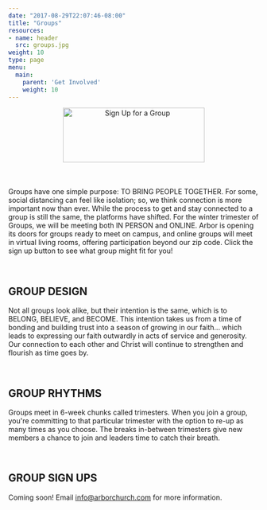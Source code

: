 ```yaml
---
date: "2017-08-29T22:07:46-08:00"
title: "Groups"
resources:
- name: header
  src: groups.jpg
weight: 10
type: page
menu:
  main:
    parent: 'Get Involved'
    weight: 10
---
```


<div style="text-align: center; margin-bottom: 50px;">
  <a href="https://arborchurch.churchcenter.com/groups">
    <img width="285" height="110" src="/img/groups-button.png" alt="Sign Up for a Group"/>
  </a>
</div>

Groups have one simple purpose: TO BRING PEOPLE TOGETHER. For some, social distancing can feel like isolation; so, we
think connection is more important now than ever. While the process to get and stay connected to a group is still the
same, the platforms have shifted. For the winter trimester of Groups, we will be meeting both IN PERSON and ONLINE.
Arbor is opening its doors for groups ready to meet on campus, and online groups will meet in virtual living rooms,
offering participation beyond our zip code. Click the sign up button to see what group might fit for you!

<br />

## GROUP DESIGN

Not all groups look alike, but their intention is the same, which is to BELONG, BELIEVE, and BECOME. This intention
takes us from a time of bonding and building trust into a season of growing in our faith... which leads to expressing
our faith outwardly in acts of service and generosity. Our connection to each other and Christ will continue to
strengthen and flourish as time goes by.

<br />

## GROUP RHYTHMS

Groups meet in 6-week chunks called trimesters. When you join a group, you're committing to that particular trimester
with the option to re-up as many times as you choose. The breaks in-between trimesters give new members a chance to join
and leaders time to catch their breath.

<br />

## GROUP SIGN UPS

Coming soon! Email <info@arborchurch.com> for more information.

